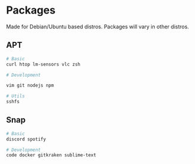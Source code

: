 # Packages

Made for Debian/Ubuntu based distros. Packages will vary in other distros.

## APT

```sh
# Basic
curl htop lm-sensors vlc zsh

# Development

vim git nodejs npm

# Utils
sshfs
```

## Snap

```sh
# Basic
discord spotify

# Development
code docker gitkraken sublime-text
```
